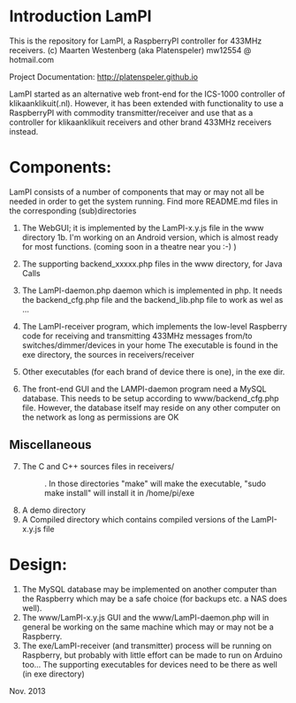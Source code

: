 Introduction LamPI
==================
This is the repository for LamPI, a RaspberryPI controller for 433MHz receivers.
(c) Maarten Westenberg (aka Platenspeler)
mw12554 @ hotmail.com

Project Documentation: http://platenspeler.github.io

LamPI started as an alternative web front-end for the ICS-1000 controller of klikaanklikuit(.nl).
However, it has been extended with functionality to use a RaspberryPI with commodity transmitter/receiver and use that as a controller for klikaanklikuit receivers and other brand 433MHz receivers instead. 

Components:
===========
LamPI consists of a number of components that may or may not all be needed in order to get the  system running. Find more README.md files in the corresponding (sub)directories

1. The WebGUI; it is implemented by the LamPI-x.y.js file in the www directory
1b. I'm working on an Android version, which is almost ready for most functions.
	(coming soon in a theatre near you :-) )
2. The supporting backend_xxxxx.php  files in the www directory, for Java Calls

3. The LamPI-daemon.php daemon which is implemented in php. It needs the backend_cfg.php 
	file and the backend_lib.php file to work as wel as ...
4. The LamPI-receiver program, which implements the low-level Raspberry code for receiving
	and transmitting 433MHz messages from/to switches/dimmer/devices in your home
	The executable is found in the exe directory, the sources in receivers/receiver
5. Other executables (for each brand of device there is one), in the exe dir.
6. The front-end GUI and the LAMPI-daemon program need a MySQL database. This needs to 
	be setup according to www/backend_cfg.php file. However, the database itself may 
	reside on any other computer on the network as long as permissions are OK

Miscellaneous
-------------
7. The C and C++ sources files in receivers/<dir>. In those directories "make" will make the
	executable, "sudo make install" will install it in /home/pi/exe
8. A demo directory
9. A Compiled directory which contains compiled versions of the LamPI-x.y.js file

Design:
=======
1. The MySQL database may be implemented on another computer than the Raspberry which 
	may be a safe choice (for backups etc. a NAS does well).
2. The www/LamPI-x.y.js GUI and the www/LamPI-daemon.php will in general be working on the 
	same machine which may or may not be a Raspberry.
3. The exe/LamPI-receiver (and transmitter) process will be running on Raspberry, but 
	probably with little effort can be made to run on Arduino too... 
	The supporting executables for 	devices need to be there as well (in exe directory)

Nov. 2013